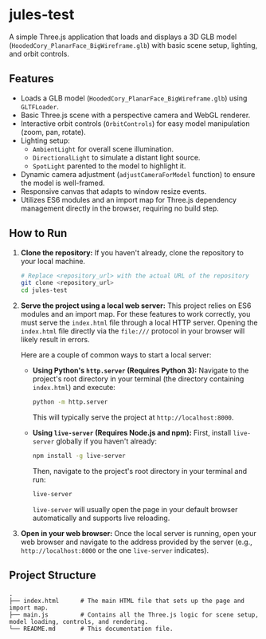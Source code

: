 # jules-test

A simple Three.js application that loads and displays a 3D GLB model (`HoodedCory_PlanarFace_BigWireframe.glb`) with basic scene setup, lighting, and orbit controls.

## Features

- Loads a GLB model (`HoodedCory_PlanarFace_BigWireframe.glb`) using `GLTFLoader`.
- Basic Three.js scene with a perspective camera and WebGL renderer.
- Interactive orbit controls (`OrbitControls`) for easy model manipulation (zoom, pan, rotate).
- Lighting setup:
    - `AmbientLight` for overall scene illumination.
    - `DirectionalLight` to simulate a distant light source.
    - `SpotLight` parented to the model to highlight it.
- Dynamic camera adjustment (`adjustCameraForModel` function) to ensure the model is well-framed.
- Responsive canvas that adapts to window resize events.
- Utilizes ES6 modules and an import map for Three.js dependency management directly in the browser, requiring no build step.

## How to Run

1.  **Clone the repository:**
    If you haven't already, clone the repository to your local machine.
    ```bash
    # Replace <repository_url> with the actual URL of the repository
    git clone <repository_url>
    cd jules-test
    ```

2.  **Serve the project using a local web server:**
    This project relies on ES6 modules and an import map. For these features to work correctly, you must serve the `index.html` file through a local HTTP server. Opening the `index.html` file directly via the `file:///` protocol in your browser will likely result in errors.

    Here are a couple of common ways to start a local server:

    *   **Using Python's `http.server` (Requires Python 3):**
        Navigate to the project's root directory in your terminal (the directory containing `index.html`) and execute:
        ```bash
        python -m http.server
        ```
        This will typically serve the project at `http://localhost:8000`.

    *   **Using `live-server` (Requires Node.js and npm):**
        First, install `live-server` globally if you haven't already:
        ```bash
        npm install -g live-server
        ```
        Then, navigate to the project's root directory in your terminal and run:
        ```bash
        live-server
        ```
        `live-server` will usually open the page in your default browser automatically and supports live reloading.

3.  **Open in your web browser:**
    Once the local server is running, open your web browser and navigate to the address provided by the server (e.g., `http://localhost:8000` or the one `live-server` indicates).

## Project Structure

```
.
├── index.html      # The main HTML file that sets up the page and import map.
├── main.js         # Contains all the Three.js logic for scene setup, model loading, controls, and rendering.
└── README.md       # This documentation file.
```